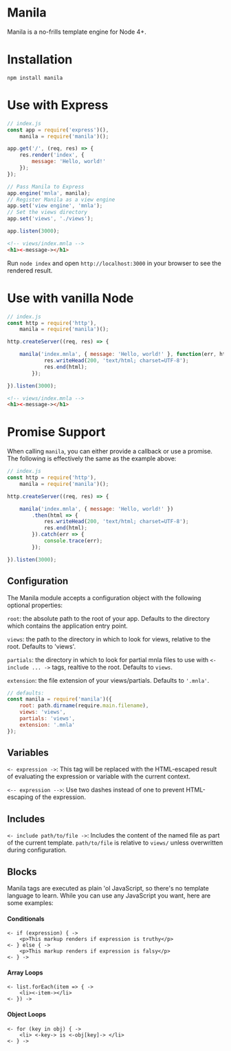 # Manila

Manila is a no-frills template engine for Node 4+.

# Installation
```
npm install manila
```

# Use with Express

```javascript
// index.js
const app = require('express')(),
	manila = require('manila')();

app.get('/', (req, res) => {
	res.render('index', {
		message: 'Hello, world!'
	});
});

// Pass Manila to Express
app.engine('mnla', manila);
// Register Manila as a view engine
app.set('view engine', 'mnla');
// Set the views directory
app.set('views', './views');

app.listen(3000);
```

```html
<!-- views/index.mnla -->
<h1><-message-></h1>
```

Run `node index` and open `http://localhost:3000` in your browser to see the rendered result.

# Use with vanilla Node

```javascript
// index.js
const http = require('http'),
	manila = require('manila')();

http.createServer((req, res) => {

	manila('index.mnla', { message: 'Hello, world!' }, function(err, html) {
			res.writeHead(200, 'text/html; charset=UTF-8');
			res.end(html);
		});

}).listen(3000);
```

```html
<!-- views/index.mnla -->
<h1><-message-></h1>
```

# Promise Support

When calling `manila`, you can either provide a callback or use a promise. The following is effectively the same as the example above:

```javascript
// index.js
const http = require('http'),
	manila = require('manila')();

http.createServer((req, res) => {

	manila('index.mnla', { message: 'Hello, world!' })
		.then(html => {
			res.writeHead(200, 'text/html; charset=UTF-8');
			res.end(html);
		}).catch(err => {
        	console.trace(err);
        });

}).listen(3000);
```

## Configuration

The Manila module accepts a configuration object with the following optional properties:

`root`: the absolute path to the root of your app. Defaults to the directory which contains the application entry point.

`views`: the path to the directory in which to look for views, relative to the root. Defaults to 'views'.

`partials`: the directory in which to look for partial mnla files to use with `<-include ... ->` tags, realtive to the root. Defaults to `views`.

`extension`: the file extension of your views/partials. Defaults to `'.mnla'`.

```javascript
// defaults:
const manila = require('manila')({
	root: path.dirname(require.main.filename),
	views: 'views',
	partials: 'views',
	extension: '.mnla'
});
```

## Variables

`<- expression ->`: This tag will be replaced with the HTML-escaped result of evaluating the expression or variable with the current context. 

`<-- expression -->`: Use two dashes instead of one to prevent HTML-escaping of the expression.

## Includes

`<- include path/to/file ->`: Includes the content of the named file as part of the current template. `path/to/file` is relative to `views/` unless overwritten during configuration.

## Blocks

Manila tags are executed as plain 'ol JavaScript, so there's no template language to learn. While you can use any JavaScript you want, here are some examples:

#### Conditionals
```
<- if (expression) { ->
	<p>This markup renders if expression is truthy</p>
<- } else { ->
	<p>This markup renders if expression is falsy</p>
<- } ->
```

#### Array Loops

```
<- list.forEach(item => { ->
	<li><-item-></li>
<- }) ->
```

#### Object Loops

```
<- for (key in obj) { ->
	<li> <-key-> is <-obj[key]-> </li>
<- } ->
```
